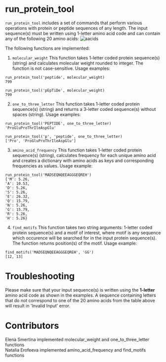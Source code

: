 # run_protein_tool

```run_protein_tool``` includes a set of commands that perform various operations with protein or peptide sequences of any length. The input sequence(s) must be written 
using 1-letter amino acid code and can contain any of the following 20 amino acids:
![aacids](https://github.com/sme229/HW4_Functions2/assets/104040609/825a697f-5562-4829-9771-01e3b519bdee)


The following functions are implemented:

1. ```molecular_weight``` This function takes 1-letter coded protein sequence(s) (string) and calculates molecular weight rounded to integer. The function is not case-sensitive.
Usage examples:
```
run_protein_tool('peptide', molecular_weight)
799
```
```
run_protein_tool('pEpTiDe', molecular_weight)
799
```
2. ```one_to_three_letter``` This function takes 1-letter coded protein sequence(s) (string) and returns a 3-letter coded sequence(s) without spaces (string). Usage examples:
```
run_protein_tool('PEPTIDE', one_to_three_letter)
'ProGluProThrIleAspGlu'
```
```
run_protein_tool('p', 'peptide', one_to_three_letter)
['Pro', 'ProGluProThrIleAspGlu']
```
3. ```amino_acid_frequency``` This function takes 1-letter coded protein sequence(s) (string), calculates frequency for each unique amino acid and creates a dictionary
with amino acids as keys and corresponding frequencies as values. Usage example:

```
run_protein_tool('MADSEQNQEEAGGGEQREH')
{'M': 5.26,
'A': 10.53,
'D': 5.26,
'S': 5.26,
'E': 26.32,
'Q': 15.79,
'N': 5.26,
'G': 15.79,
'R': 5.26,
'H': 5.26}
```
4. ```find_motifs``` This function takes two string arguments: 1-letter coded protein sequence(s) and a motif of interest, where motif is any sequence which occurence 
will be searched for in the input protein sequence(s). The function returns position(s) of the motif. Usage example:

```
find_motifs('MADSEQNQEEAGGGEQREH', 'GG')
[12, 13]
```
# Troubleshooting

Please make sure that your input sequence(s) is written using the **1-letter** amino acid code as shown in the examples. A sequence containing letters that 
do not correspond to one of the 20 amino acids from the table above will result in 'Invalid Input' error.  

# Contributors

Elena Smertina implemented molecular_weight and one_to_three_letter functions  
Natalia Erofeeva implemented amino_acid_frequency and find_motifs functions   











   






         
